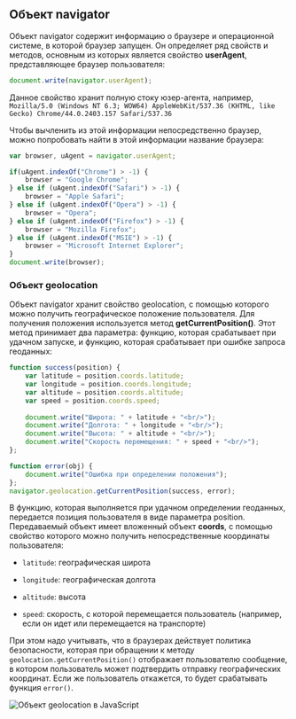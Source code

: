 ## Объект navigator

Объект navigator содержит информацию о браузере и операционной системе, в которой браузер запущен. Он определяет ряд свойств и методов, основным из которых 
является свойство **userAgent**, представляющее браузер пользователя:

```js
document.write(navigator.userAgent);
```

Данное свойство хранит полную стоку юзер-агента, например, `Mozilla/5.0 (Windows NT 6.3; WOW64) AppleWebKit/537.36 (KHTML, like Gecko) Chrome/44.0.2403.157 Safari/537.36`

Чтобы вычленить из этой информации непосредственно браузер, можно попробовать найти в этой информации название браузера:

```js
var browser, uAgent = navigator.userAgent;

if(uAgent.indexOf("Chrome") > -1) {
    browser = "Google Chrome";
} else if (uAgent.indexOf("Safari") > -1) {
    browser = "Apple Safari";
} else if (uAgent.indexOf("Opera") > -1) {
    browser = "Opera";
} else if (uAgent.indexOf("Firefox") > -1) {
    browser = "Mozilla Firefox";
} else if (uAgent.indexOf("MSIE") > -1) {
    browser = "Microsoft Internet Explorer";
}
document.write(browser);
```

### Объект geolocation

Объект navigator хранит свойство geolocation, с помощью которого можно получить географическое положение пользователя. Для получения положения 
используется метод **getCurrentPosition()**. Этот метод принимает два параметра: функцию, которая срабатывает при удачном запуске, и 
функцию, которая срабатывает при ошибке запроса геоданных:

```js
function success(position) {
    var latitude = position.coords.latitude;
    var longitude = position.coords.longitude;
    var altitude = position.coords.altitude;
    var speed = position.coords.speed;
    
    document.write("Широта: " + latitude + "<br/>");
    document.write("Долгота: " + longitude + "<br/>");
    document.write("Высота: " + altitude + "<br/>");
    document.write("Скорость перемещения: " + speed + "<br/>");
};

function error(obj) {
    document.write("Ошибка при определении положения");
};
navigator.geolocation.getCurrentPosition(success, error);
```

В функцию, которая выполняется при удачном определении геоданных, передается позиция пользователя в виде параметра position. 
Передаваемый объект имеет вложенный объект **coords**, с помощью свойство которого можно получить непосредственные координаты пользователя:

- `latitude`: географическая широта

- `longitude`: географическая долгота

- `altitude`: высота

- `speed`: скорость, с которой перемещается пользователь (например, если он идет или перемещается на транспорте)

При этом надо учитывать, что в браузерах действует политика безопасности, которая при обращении к методу `geolocation.getCurrentPosition()` 
отображает пользователю сообщение, в котором пользователь может подтвердить отправку географических координат. Если же пользователь откажется, то 
будет срабатывать функция `error()`.

![Объект geolocation в JavaScript](https://metanit.com/web/javascript/pics/geolocation.png)


